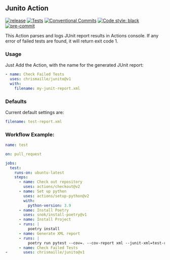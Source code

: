 ## Junito Action

[![release](https://img.shields.io/github/release/chrismaille/junito.svg)](https://github.com/chrismaille/junito/releases/latest)
[![Tests](https://github.com/chrismaille/junito/workflows/tests/badge.svg)](https://github.com/chrismaille/junito/actions)
[![Conventional Commits](https://img.shields.io/badge/Conventional%20Commits-1.0.0-yellow.svg)](https://conventionalcommits.org)
[![Code style: black](https://img.shields.io/badge/code%20style-black-000000.svg)](https://github.com/psf/black)
[![pre-commit](https://img.shields.io/badge/pre--commit-enabled-brightgreen?logo=pre-commit&logoColor=white)](https://github.com/pre-commit/pre-commit)

This Action parses and logs JUnit report results in Actions console. If any error of failed tests are found,
it will return exit code 1.

### Usage

Just Add the Action, with the name for the generated JUnit report:

```yml
- name: Check Failed Tests
  uses: chrismaille/junito@v1
  with:
    filename: my-junit-report.xml
```

### Defaults

Current default settings are:

```yaml
filename: test-report.xml
```

### Workflow Example:

```yaml
name: test

on: pull_request

jobs:
  test:
    runs-on: ubuntu-latest
    steps:
      - name: Check out repository
        uses: actions/checkout@v2
      - name: Set up python
        uses: actions/setup-python@v2
        with:
          python-version: 3.9
      - name: Install Poetry
        uses: snok/install-poetry@v1
      - name: Install Project
      - runs: |
          poetry install
      - name: Generate XML report
      - runs: |
          poetry run pytest --cov=. --cov-report xml --junit-xml=test-report.xml || true
      - name: Check Failed Tests
-       uses: chrismaille/junito@v1
```

